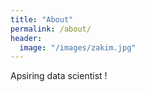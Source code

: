 ```yaml
---
title: "About"
permalink: /about/
header:
  image: "/images/zakim.jpg"
---
```


Apsiring data scientist !

